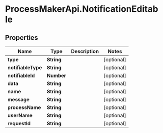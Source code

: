 # ProcessMakerApi.NotificationEditable

## Properties

Name | Type | Description | Notes
------------ | ------------- | ------------- | -------------
**type** | **String** |  | [optional] 
**notifiableType** | **String** |  | [optional] 
**notifiableId** | **Number** |  | [optional] 
**data** | **String** |  | [optional] 
**name** | **String** |  | [optional] 
**message** | **String** |  | [optional] 
**processName** | **String** |  | [optional] 
**userName** | **String** |  | [optional] 
**requestId** | **String** |  | [optional] 


